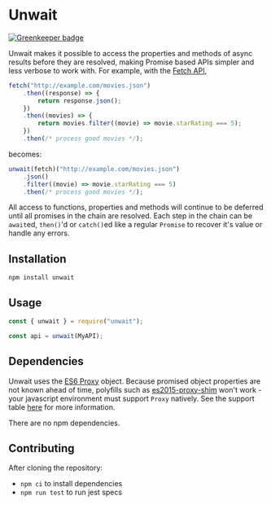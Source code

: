 # Unwait

[![Greenkeeper badge](https://badges.greenkeeper.io/bave8672/unwait.svg)](https://greenkeeper.io/)

Unwait makes it possible to access the properties and methods of async results before they are resolved, making Promise based APIs simpler and less verbose to work with. For example, with the [Fetch API](https://developer.mozilla.org/en-US/docs/Web/API/Fetch_API),

```javascript
fetch("http://example.com/movies.json")
    .then((response) => {
        return response.json();
    })
    .then((movies) => {
        return movies.filter((movie) => movie.starRating === 5);
    })
    .then(/* process good movies */);
```

becomes:

```javascript
unwait(fetch)("http://example.com/movies.json")
    .json()
    .filter((movie) => movie.starRating === 5)
    .then(/* process good movies */);
```

All access to functions, properties and methods will continue to be deferred until all promises in the chain are resolved. Each step in the chain can be `await`ed, `then()`'d or `catch()`ed like a regular `Promise` to recover it's value or handle any errors.

## Installation

`npm install unwait`

## Usage

```javascript
const { unwait } = require("unwait");

const api = unwait(MyAPI);
```

## Dependencies

Unwait uses the [ES6 Proxy](https://developer.mozilla.org/en-US/docs/Web/JavaScript/Reference/Global_Objects/Proxy) object. Because promised object properties are not known ahead of time, polyfills such as [es2015-proxy-shim](https://www.npmjs.com/package/es2015-proxy-shim) won't work - your javascript environment must support `Proxy` natively. See the support table [here](https://developer.mozilla.org/en-US/docs/Web/JavaScript/Reference/Global_Objects/Proxy#Browser_compatibility) for more information.

There are no npm dependencies.

## Contributing

After cloning the repository:

-   `npm ci` to install dependencies
-   `npm run test` to run jest specs
